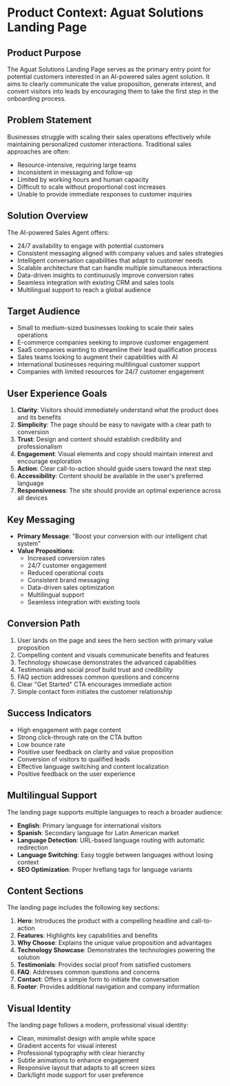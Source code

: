 # Product Context: Aguat Solutions Landing Page

## Product Purpose

The Aguat Solutions Landing Page serves as the primary entry point for potential customers interested in an AI-powered sales agent solution. It aims to clearly communicate the value proposition, generate interest, and convert visitors into leads by encouraging them to take the first step in the onboarding process.

## Problem Statement

Businesses struggle with scaling their sales operations effectively while maintaining personalized customer interactions. Traditional sales approaches are often:

- Resource-intensive, requiring large teams
- Inconsistent in messaging and follow-up
- Limited by working hours and human capacity
- Difficult to scale without proportional cost increases
- Unable to provide immediate responses to customer inquiries

## Solution Overview

The AI-powered Sales Agent offers:

- 24/7 availability to engage with potential customers
- Consistent messaging aligned with company values and sales strategies
- Intelligent conversation capabilities that adapt to customer needs
- Scalable architecture that can handle multiple simultaneous interactions
- Data-driven insights to continuously improve conversion rates
- Seamless integration with existing CRM and sales tools
- Multilingual support to reach a global audience

## Target Audience

- Small to medium-sized businesses looking to scale their sales operations
- E-commerce companies seeking to improve customer engagement
- SaaS companies wanting to streamline their lead qualification process
- Sales teams looking to augment their capabilities with AI
- International businesses requiring multilingual customer support
- Companies with limited resources for 24/7 customer engagement

## User Experience Goals

1. **Clarity**: Visitors should immediately understand what the product does and its benefits
2. **Simplicity**: The page should be easy to navigate with a clear path to conversion
3. **Trust**: Design and content should establish credibility and professionalism
4. **Engagement**: Visual elements and copy should maintain interest and encourage exploration
5. **Action**: Clear call-to-action should guide users toward the next step
6. **Accessibility**: Content should be available in the user's preferred language
7. **Responsiveness**: The site should provide an optimal experience across all devices

## Key Messaging

- **Primary Message**: "Boost your conversion with our intelligent chat system"
- **Value Propositions**:
  - Increased conversion rates
  - 24/7 customer engagement
  - Reduced operational costs
  - Consistent brand messaging
  - Data-driven sales optimization
  - Multilingual support
  - Seamless integration with existing tools

## Conversion Path

1. User lands on the page and sees the hero section with primary value proposition
2. Compelling content and visuals communicate benefits and features
3. Technology showcase demonstrates the advanced capabilities
4. Testimonials and social proof build trust and credibility
5. FAQ section addresses common questions and concerns
6. Clear "Get Started" CTA encourages immediate action
7. Simple contact form initiates the customer relationship

## Success Indicators

- High engagement with page content
- Strong click-through rate on the CTA button
- Low bounce rate
- Positive user feedback on clarity and value proposition
- Conversion of visitors to qualified leads
- Effective language switching and content localization
- Positive feedback on the user experience

## Multilingual Support

The landing page supports multiple languages to reach a broader audience:

- **English**: Primary language for international visitors
- **Spanish**: Secondary language for Latin American market
- **Language Detection**: URL-based language routing with automatic redirection
- **Language Switching**: Easy toggle between languages without losing context
- **SEO Optimization**: Proper hreflang tags for language variants

## Content Sections

The landing page includes the following key sections:

1. **Hero**: Introduces the product with a compelling headline and call-to-action
2. **Features**: Highlights key capabilities and benefits
3. **Why Choose**: Explains the unique value proposition and advantages
4. **Technology Showcase**: Demonstrates the technologies powering the solution
5. **Testimonials**: Provides social proof from satisfied customers
6. **FAQ**: Addresses common questions and concerns
7. **Contact**: Offers a simple form to initiate the conversation
8. **Footer**: Provides additional navigation and company information

## Visual Identity

The landing page follows a modern, professional visual identity:

- Clean, minimalist design with ample white space
- Gradient accents for visual interest
- Professional typography with clear hierarchy
- Subtle animations to enhance engagement
- Responsive layout that adapts to all screen sizes
- Dark/light mode support for user preference
